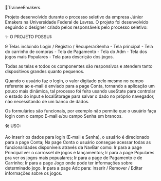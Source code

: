 📌TraineeEmakers

Projeto desenvolvido durante o processo seletivo da empresa Júnior Emakers na Universidade Federal de Lavras.
O projeto foi desenvolvido seguindo o designer criado pelos responsáveis pelo processo seletivo:


✨ O PROJETO POSSUI:

9 Telas incluindo Login / Registro / RecuperarSenha - Tela principal - Tela do carrinho de compras -
Tela de Pagamento - Tela do Adm - Tela dos jogos mais Populares - Tela para descrição dos jogos.

Todas as telas e todos os componentes são responsivos e atendem tanto dispositivos grandes quanto pequenos.

Quando o usuário faz o login, o valor digitado pelo mesmo no campo referente ao e-mail é enviado para a page Conta, tornando a aplicação um pouco mais dinâmica, tal processo foi feito usando useState para controlar o estado do input e localStorage para salvar o dado no próprio navegador, não necessitando de um banco de dados.

Os formulários são funcionais, por exemplo não permite que o usuário faça login com o campo E-mail e/ou campo Senha em brancos.


🛠 USO:

Ao inserir os dados para login (E-mail e Senha), o usuário é direcionado para a page Conta;
Na page Conta o usuário consegue acessar todas as funcionalidades disponíveis através da NavBar como:
Ir para a page Principal ver o carrossel de jogos e lançamentos;
Ir para a page Populares pra ver os jogos mais popualares;
Ir para a page de Pagamento e de Carrinho;
Ir para a page Jogo onde pode ter informações sobre determinado jogo.
Ir para a page Adc para: Inserir / Remover / Editar informações sobre os jogos.
